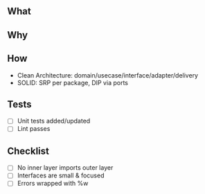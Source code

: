 ## What
<!-- Short description -->

## Why
<!-- Business/tech reason -->

## How
- Clean Architecture: domain/usecase/interface/adapter/delivery
- SOLID: SRP per package, DIP via ports

## Tests
- [ ] Unit tests added/updated
- [ ] Lint passes

## Checklist
- [ ] No inner layer imports outer layer
- [ ] Interfaces are small & focused
- [ ] Errors wrapped with %w
